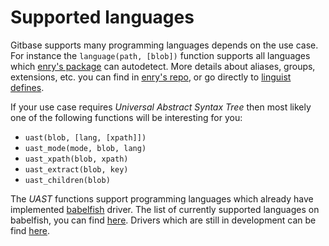 # Supported languages

Gitbase supports many programming languages depends on the use case. For instance the `language(path, [blob])` function supports all languages which [enry's package](https://github.com/src-d/enry) can autodetect. More details about aliases, groups, extensions, etc. you can find in [enry's repo](https://github.com/src-d/enry/blob/master/data/alias.go), or go directly to [linguist defines](https://github.com/github/linguist/blob/master/lib/linguist/languages.yml).

If your use case requires _Universal Abstract Syntax Tree_ then most likely one of the following functions will be interesting for you:

* `uast(blob, [lang, [xpath]])`
* `uast_mode(mode, blob, lang)`
* `uast_xpath(blob, xpath)`
* `uast_extract(blob, key)`
* `uast_children(blob)`

The _UAST_ functions support programming languages which already have implemented [babelfish](https://docs.sourced.tech/babelfish) driver. The list of currently supported languages on babelfish, you can find [here](https://docs.sourced.tech/babelfish/languages#supported-languages). Drivers which are still in development can be find [here](https://docs.sourced.tech/babelfish/languages#in-development).

